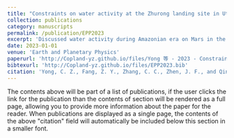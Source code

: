 ```yaml
---
title: "Constraints on water activity at the Zhurong landing site in Utopia Planitia, Mars"
collection: publications
category: manuscripts
permalink: /publication/EPP2023
excerpt: 'Discussed water activity during Amazonian era on Mars in the specific region of Tianwen-1 landing site in Utopia Planitia.'
date: 2023-01-01
venue: 'Earth and Planetary Physics'
paperurl: 'http://Copland-yz.github.io/files/Yong 等 - 2023 - Constraints on water activity at the Zhurong landi.pdf'
bibtexurl: 'http://Copland-yz.github.io/files/EPP2023.bib'
citation: 'Yong, C. Z., Fang, Z. Y., Zhang, C. C., Zhen, J. F., and Qin, L. P. (2023). Constraints on water activity at the Zhurong landing site in Utopia Planitia, Mars. <i>Earth Planet. Phys.</i>, 7(3), 356–370. DOI:  [10.26464/epp2023036](http://dx.doi.org/10.26464/epp2023036)'
---
```


The contents above will be part of a list of publications, if the user clicks the link for the publication than the contents of section will be rendered as a full page, allowing you to provide more information about the paper for the reader. When publications are displayed as a single page, the contents of the above "citation" field will automatically be included below this section in a smaller font.
